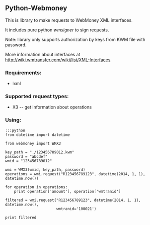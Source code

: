 ## Python-Webmoney

This is library to make requests to WebMoney XML interfaces.

It includes pure python *wmsigner* to sign requests.

Note: library only supports authorization by keys from KWM file with password.

More information about interfaces at http://wiki.wmtransfer.com/wiki/list/XML-Interfaces


### Requirements: 

 * lxml


### Supported request types:

 * X3 -- get information about operations


### Using:

    :::python
    from datetime import datetime

    from webmoney import WMX3

    key_path = "./123456789012.kwm"
    password = "abcdef"
    wmid = "123456789012"

    wmi = WMX3(wmid, key_path, password)
    operations = wmi.request("R123456789123", datetime(2014, 1, 1), datetime.now())

    for operation in operations:
        print operation['amount'], operation['wmtranid']

    filtered = wmi.request("R123456789123", datetime(2014, 1, 1), datetime.now(),
                           wmtranid='100021')

    print filtered
    